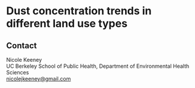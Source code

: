 # Dust concentration trends in different land use types 

## Contact 
Nicole Keeney<br>
UC Berkeley School of Public Health, Department of Environmental Health Sciences<br>
nicolejkeeney@gmail.com
